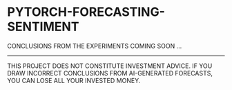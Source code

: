 # PYTORCH-FORECASTING-SENTIMENT

CONCLUSIONS FROM THE EXPERIMENTS COMING SOON ...
________________________________
THIS PROJECT DOES NOT CONSTITUTE INVESTMENT ADVICE.
IF YOU DRAW INCORRECT CONCLUSIONS FROM AI-GENERATED FORECASTS, YOU CAN LOSE ALL YOUR INVESTED MONEY.
